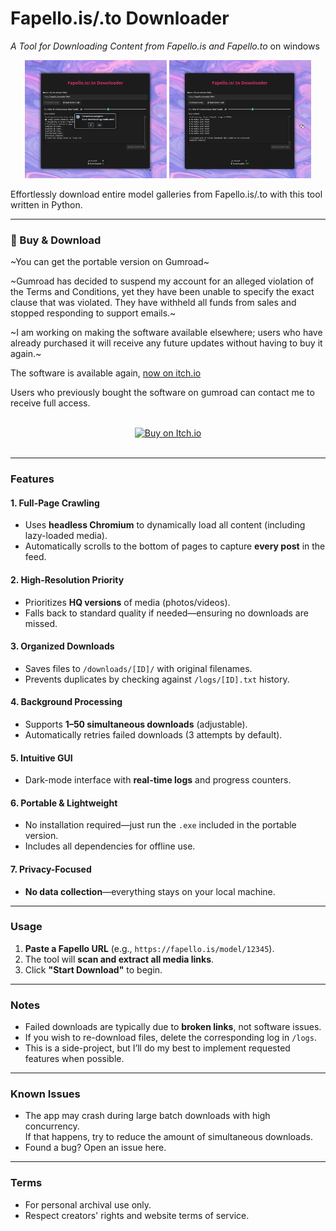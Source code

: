 # **Fapello.is/.to Downloader**  
*A Tool for Downloading Content from Fapello.is and Fapello.to* on windows


<p align="center">
  <img src="screenshots/screenshot1.png" width="45%">
  <img src="screenshots/screenshot2.png" width="45%">
</p>

Effortlessly download entire model galleries from Fapello.is/.to with this tool written in Python.


---

### 🔗 Buy & Download

~You can get the portable version on Gumroad~

~Gumroad has decided to suspend my account for an alleged violation of the Terms and Conditions, yet they have been unable to specify the exact clause that was violated. They have withheld all funds from sales and stopped responding to support emails.~

~I am working on making the software available elsewhere; users who have already purchased it will receive any future updates without having to buy it again.~

The software is available again, [now on itch.io](https://shamanwiz.itch.io/fapello-is-to-downloader)

Users who previously bought the software on gumroad can contact me to receive full access.
<br><br>
<div align="center">
  <a href="https://shamanwiz.itch.io/fapello-is-to-downloader">
    <img src="https://static.itch.io/images/badge-color.svg" width="225" height="70" alt="Buy on Itch.io">
  </a>
</div>

<br>



---

### **Features**  

#### **1. Full-Page Crawling**  
- Uses **headless Chromium** to dynamically load all content (including lazy-loaded media).  
- Automatically scrolls to the bottom of pages to capture **every post** in the feed.  

#### **2. High-Resolution Priority**  
- Prioritizes **HQ versions** of media (photos/videos).  
- Falls back to standard quality if needed—ensuring no downloads are missed.  

#### **3. Organized Downloads**  
- Saves files to `/downloads/[ID]/` with original filenames.  
- Prevents duplicates by checking against `/logs/[ID].txt` history.  

#### **4. Background Processing**  
- Supports **1–50 simultaneous downloads** (adjustable).  
- Automatically retries failed downloads (3 attempts by default).  

#### **5. Intuitive GUI**  
- Dark-mode interface with **real-time logs** and progress counters.  

#### **6. Portable & Lightweight**  
- No installation required—just run the `.exe` included in the portable version.
- Includes all dependencies for offline use.  

#### **7. Privacy-Focused**  
- **No data collection**—everything stays on your local machine.  

---

### **Usage**  
1. **Paste a Fapello URL** (e.g., `https://fapello.is/model/12345`).  
2. The tool will **scan and extract all media links**.  
3. Click **"Start Download"** to begin.  

---

### **Notes**  
- Failed downloads are typically due to **broken links**, not software issues.  
- If you wish to re-download files, delete the corresponding log in `/logs`.
- This is a side-project, but I’ll do my best to implement requested features when possible.

---

### **Known Issues**  
- The app may crash during large batch downloads with high concurrency.  
If that happens, try to reduce the amount of simultaneous downloads.  
- Found a bug? Open an issue here.

---

### **Terms**  
- For personal archival use only.
- Respect creators' rights and website terms of service.  

